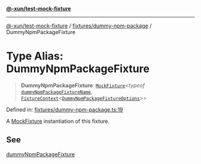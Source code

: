 [**@-xun/test-mock-fixture**](../../../README.md)

***

[@-xun/test-mock-fixture](../../../README.md) / [fixtures/dummy-npm-package](../README.md) / DummyNpmPackageFixture

# Type Alias: DummyNpmPackageFixture

> **DummyNpmPackageFixture**: [`MockFixture`](../../../types/fixtures/type-aliases/MockFixture.md)\<*typeof* [`dummyNpmPackageFixtureName`](../variables/dummyNpmPackageFixtureName.md), [`FixtureContext`](../../../types/fixtures/type-aliases/FixtureContext.md)\<[`DummyNpmPackageFixtureOptions`](DummyNpmPackageFixtureOptions.md)\>\>

Defined in: [fixtures/dummy-npm-package.ts:19](https://github.com/Xunnamius/test-utils/blob/7cac8a0c2ee6379fd29b30afe9fe8d736cfa81bd/packages/test-mock-fixture/src/fixtures/dummy-npm-package.ts#L19)

A [MockFixture](../../../types/fixtures/type-aliases/MockFixture.md) instantiation of this fixture.

## See

[dummyNpmPackageFixture](../functions/dummyNpmPackageFixture.md)
